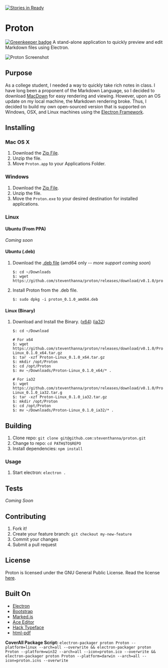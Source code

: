 [![Stories in Ready](https://badge.waffle.io/steventhanna/proton.png?label=ready&title=Ready)](https://waffle.io/steventhanna/proton)
# Proton

[![Greenkeeper badge](https://badges.greenkeeper.io/steventhanna/proton.svg)](https://greenkeeper.io/)
A stand-alone application to quickly preview and edit Markdown files using Electron.

![Proton Screenshot](http://steventhanna.github.io/proton/proton-image.png)

## Purpose
As a college student, I needed a way to quickly take rich notes in class.  I have long been a proponent of the Markdown Language, so I decided to download [MacDown](http://macdown.uranusjr.com/) for easy rendering and viewing.  However, upon an OS update on my local machine, the Markdown rendering broke.  Thus, I decided to build my own open-sourced version that is supported on Windows, OSX, and Linux machines using the [Electron Framework](https://github.com/atom/electron).

## Installing
### Mac OS X
1. Download the [Zip File](https://github.com/steventhanna/proton/releases/download/v0.1.0/Proton-OSX.zip).
2. Unzip the file.
3. Move `Proton.app` to your Applications Folder.

### Windows
1. Download the [Zip File](https://github.com/steventhanna/proton/releases/download/v0.1.0/Proton-Windows.zip).
2. Unzip the file.
3. Move the `Proton.exe` to your desired destination for installed applications.

### Linux
#### Ubuntu (From PPA)
_Coming soon_

#### Ubuntu (.deb)
1. Download the [.deb file](https://github.com/steventhanna/proton/releases/download/v0.1.0/proton_0.1.0_amd64.deb) (amd64 only -- _more support coming soon_)
    ```
    $: cd ~/Downloads
    $: wget https://github.com/steventhanna/proton/releases/download/v0.1.0/proton_0.1.0_amd64.deb
    ```
2. Install Proton from the .deb file.
    ```
    $: sudo dpkg -i proton_0.1.0_amd64.deb
    ```

#### Linux (Binary)
1. Download and Install the Binary. ([x64](https://github.com/steventhanna/proton/releases/download/v0.1.0/Proton-Linux_0.1.0_x64.tar.gz)) ([ia32](https://github.com/steventhanna/proton/releases/download/v0.1.0/Proton-Linux_0.1.0_ia32.tar.gz))
    ```
    $: cd ~/Download

    # For x64
    $: wget https://github.com/steventhanna/proton/releases/download/v0.1.0/Proton-Linux_0.1.0_x64.tar.gz
    $: tar -xzf Proton-Linux_0.1.0_x64.tar.gz
    $: mkdir /opt/Proton
    $: cd /opt/Proton
    $: mv ~/Downloads/Proton-Linux_0.1.0_x64/* .

    # For ia32
    $: wget https://github.com/steventhanna/proton/releases/download/v0.1.0/Proton-Linux_0.1.0_ia32.tar.g
    $: tar -xzf Proton-Linux_0.1.0_ia32.tar.gz
    $: mkdir /opt/Proton
    $: cd /opt/Proton
    $: mv ~/Downloads/Proton-Linux_0.1.0_ia32/* .
    ```

## Building
1. Clone repo: `git clone git@github.com:steventhanna/proton.git`
2. Change to repo: `cd PATH$TO$REPO`
3. Install dependencies: `npm install`

### Usage
1. Start electron: `electron .`

## Tests
_Coming Soon_

## Contributing
1. Fork it!
2. Create your feature branch: `git checkout my-new-feature`
3. Commit your changes
4. Submit a pull request

## License
Proton is licensed under the GNU General Public License.  Read the license [here](https://github.com/steventhanna/proton/blob/master/license).

## Built On
- [Electron](https://github.com/atom/electron)
- [Bootstrap](http://getbootstrap.com)
- [Marked.js](https://github.com/chjj/marked)
- [Ace Editor](http://ace.c9.io/#nav=about)
- [Hack Typeface](https://github.com/chrissimpkins/Hack)
- [html-pdf](https://github.com/marcbachmann/node-html-pdf)

**CoverAll Package Script:** `electron-packager proton Proton --platform=linux --arch=all --overwrite && electron-packager proton Proton --platform=win32 --arch=all --icon=proton.ico --overwrite && electron-packager proton Proton --platform=darwin --arch=all --icon=proton.icns --overwrite`
